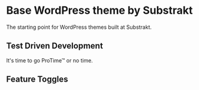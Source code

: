 # Base WordPress theme by Substrakt
The starting point for WordPress themes built at Substrakt.

## Test Driven Development
It's time to go ProTime™ or no time.

## Feature Toggles
